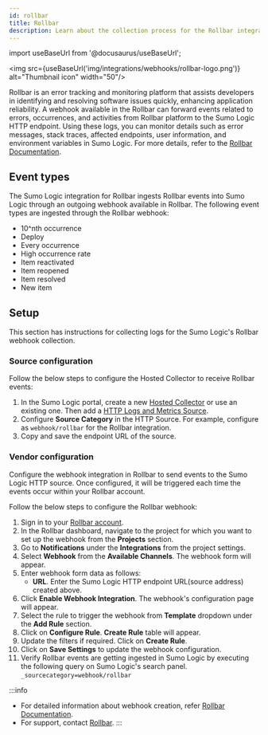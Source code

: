 ```yaml
---
id: rollbar
title: Rollbar
description: Learn about the collection process for the Rollbar integration.
---
```

import useBaseUrl from '@docusaurus/useBaseUrl';

<img src={useBaseUrl('img/integrations/webhooks/rollbar-logo.png')} alt="Thumbnail icon" width="50"/>

Rollbar is an error tracking and monitoring platform that assists developers in identifying and resolving software issues quickly, enhancing application reliability. A webhook available in the Rollbar can forward events related to errors, occurrences, and activities from Rollbar platform to the Sumo Logic HTTP endpoint. Using these logs, you can monitor details such as error messages, stack traces, affected endpoints, user information, and environment variables in Sumo Logic. For more details, refer to the [Rollbar Documentation](https://docs.rollbar.com/docs).

## Event types

The Sumo Logic integration for Rollbar ingests Rollbar events into Sumo Logic through an outgoing webhook available in Rollbar. The following event types are ingested through the Rollbar webhook:
- 10^nth occurrence
- Deploy
- Every occurrence 
- High occurrence rate
- Item reactivated
- Item reopened
- Item resolved
- New item

## Setup

This section has instructions for collecting logs for the Sumo Logic's Rollbar webhook collection.

### Source configuration
Follow the below steps to configure the Hosted Collector to receive Rollbar events:

1. In the Sumo Logic portal, create a new [Hosted Collector](https://help.sumologic.com/docs/send-data/hosted-collectors/configure-hosted-collector/) or use an existing one. Then add a [HTTP Logs and Metrics Source](https://help.sumologic.com/docs/send-data/hosted-collectors/http-source/logs-metrics/#configure-an-httplogs-and-metrics-source).
2. Configure **Source Category** in the HTTP Source. For example, configure as `webhook/rollbar` for the Rollbar integration.
3. Copy and save the endpoint URL of the source.
### Vendor configuration
Configure the webhook integration in Rollbar to send events to the Sumo Logic HTTP source. Once configured, it will be triggered each time the events occur within your Rollbar account.

Follow the below steps to configure the Rollbar webhook:

1. Sign in to your [Rollbar account](https://rollbar.com/login/).
2. In the Rollbar dashboard, navigate to the project for which you want to set up the webhook from the **Projects** section.
3. Go to **Notifications** under the **Integrations** from the project settings.
4. Select **Webhook** from the **Available Channels**. The webhook form will appear.
5. Enter webhook form data as follows:
    - **URL**. Enter the Sumo Logic HTTP endpoint URL(source address) created above.
6. Click **Enable Webhook Integration**. The webhook's configuration page will appear.
7. Select the rule to trigger the webhook from **Template** dropdown under the **Add Rule** section.
8. Click on **Configure Rule**. **Create Rule** table will appear.
9. Update the filters if required. Click on **Create Rule**.
10. Click on **Save Settings** to update the webhook configuration.
11. Verify Rollbar events are getting ingested in Sumo Logic by executing the following query on Sumo Logic's search panel.
`_sourcecategory=webhook/rollbar`

:::info
- For detailed information about webhook creation, refer [Rollbar Documentation](https://docs.rollbar.com/docs/webhooks#configuration).
- For support, contact [Rollbar](https://rollbar.com/contact/?inquiryType=Support). 
:::